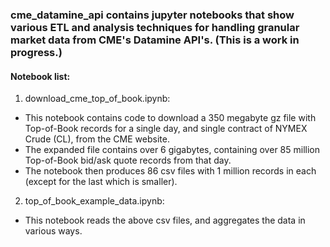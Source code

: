 ### cme_datamine_api contains jupyter notebooks that show various ETL and analysis techniques for handling  granular market data from CME's Datamine API's. (This is a work in progress.)

#### Notebook list:
1. download_cme_top_of_book.ipynb:  
 * This notebook contains code to download a 350 megabyte gz file with Top-of-Book records for a single day, and single contract of NYMEX Crude (CL), from the CME website.  
 * The expanded file contains over 6 gigabytes, containing over 85 million Top-of-Book bid/ask quote records from that day.  
 * The notebook then produces 86 csv files with 1 million records in each (except for the last which is smaller).

2. top_of_book_example_data.ipynb:
* This notebook reads the above csv files, and aggregates the data in various ways.